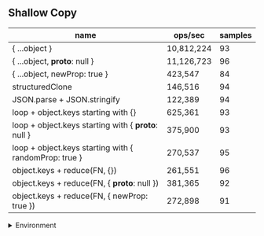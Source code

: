 ## Shallow Copy

|name|ops/sec|samples|
|-|-|-|
|{ ...object }|10,812,224|93|
|{ ...object, __proto__: null }|11,126,723|96|
|{ ...object, newProp: true }|423,547|84|
|structuredClone|146,516|94|
|JSON.parse + JSON.stringify|122,389|94|
|loop + object.keys starting with {}|625,361|93|
|loop + object.keys starting with { __proto__: null }|375,900|93|
|loop + object.keys starting with { randomProp: true }|270,537|95|
|object.keys + reduce(FN, {})|261,551|96|
|object.keys + reduce(FN, { __proto__: null })|381,365|92|
|object.keys + reduce(FN, { newProp: true })|272,898|91|


<details>
<summary>Environment</summary>

* __Machine:__ linux x64 | 2 vCPUs | 6.8GB Mem
* __Run:__ Wed Oct 25 2023 04:44:19 GMT+0000 (Coordinated Universal Time)
</details>

<!--
{"environment":{"platform":"linux","arch":"x64","cpus":2,"totalMemory":6.7597503662109375},"benchmarks":[{"name":"{ ...object }","opsSec":10812223.542266702,"samples":7},{"name":"{ ...object, __proto__: null }","opsSec":11126723.254419561,"samples":8},{"name":"{ ...object, newProp: true }","opsSec":423547.3590374744,"samples":3},{"name":"structuredClone","opsSec":146515.776934771,"samples":5},{"name":"JSON.parse + JSON.stringify","opsSec":122389.11828372262,"samples":3},{"name":"loop + object.keys starting with {}","opsSec":625361.1666900826,"samples":5},{"name":"loop + object.keys starting with { __proto__: null }","opsSec":375900.1990452162,"samples":5},{"name":"loop + object.keys starting with { randomProp: true }","opsSec":270537.36272940226,"samples":5},{"name":"object.keys + reduce(FN, {})","opsSec":261551.23324384735,"samples":5},{"name":"object.keys + reduce(FN, { __proto__: null })","opsSec":381364.7008377605,"samples":6},{"name":"object.keys + reduce(FN, { newProp: true })","opsSec":272898.19691847445,"samples":5}]}-->
